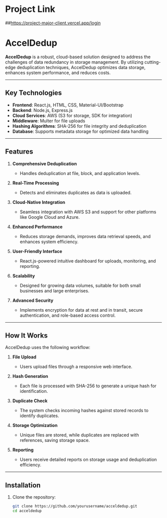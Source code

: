 
# Project Link
##https://project-major-client.vercel.app/login

# AccelDedup  
**AccelDedup** is a robust, cloud-based solution designed to address the challenges of data redundancy in storage management. By utilizing cutting-edge deduplication techniques, AccelDedup optimizes data storage, enhances system performance, and reduces costs.  

---

## Key Technologies  

- **Frontend**: React.js, HTML, CSS, Material-UI/Bootstrap  
- **Backend**: Node.js, Express.js  
- **Cloud Services**: AWS (S3 for storage, SDK for integration)  
- **Middleware**: Multer for file uploads  
- **Hashing Algorithms**: SHA-256 for file integrity and deduplication  
- **Database**: Supports metadata storage for optimized data handling  

---

## Features  

1. **Comprehensive Deduplication**  
   - Handles deduplication at file, block, and application levels.  

2. **Real-Time Processing**  
   - Detects and eliminates duplicates as data is uploaded.  

3. **Cloud-Native Integration**  
   - Seamless integration with AWS S3 and support for other platforms like Google Cloud and Azure.  

4. **Enhanced Performance**  
   - Reduces storage demands, improves data retrieval speeds, and enhances system efficiency.  

5. **User-Friendly Interface**  
   - React.js-powered intuitive dashboard for uploads, monitoring, and reporting.  

6. **Scalability**  
   - Designed for growing data volumes, suitable for both small businesses and large enterprises.  

7. **Advanced Security**  
   - Implements encryption for data at rest and in transit, secure authentication, and role-based access control.  

---

## How It Works  

AccelDedup uses the following workflow:  

1. **File Upload**  
   - Users upload files through a responsive web interface.  

2. **Hash Generation**  
   - Each file is processed with SHA-256 to generate a unique hash for identification.  

3. **Duplicate Check**  
   - The system checks incoming hashes against stored records to identify duplicates.  

4. **Storage Optimization**  
   - Unique files are stored, while duplicates are replaced with references, saving storage space.  

5. **Reporting**  
   - Users receive detailed reports on storage usage and deduplication efficiency.  

---

## Installation  

1. Clone the repository:  
   ```bash  
   git clone https://github.com/yourusername/acceldedup.git  
   cd acceldedup  
